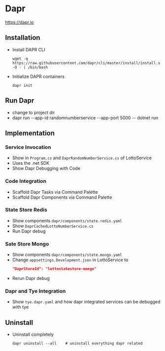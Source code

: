 # Dapr

<https://dapr.io>

## Installation

-  Install DAPR CLI
    ```
    wget -q https://raw.githubusercontent.com/dapr/cli/master/install/install.sh -O - | /bin/bash
    ```
- Initialize DAPR containers
    ```
    dapr init
    ```

## Run Dapr

- change to project dir
- dapr run --app-id randomnumberservice --app-port 5000 -- dotnet run

## Implementation

### Service Invocation

- Show in `Program.cs` and `DaprRandomNumberService.cs` of LottoService
- Uses the .net SDK
- Show Dapr Debugging with Code

### Code Integration

- Scaffold Dapr Tasks via Command Palette
- Scaffold Dapr Components via Command Palette

### State Store Redis

- Show components `dapr/components/state.redis.yaml`
- Show `DaprCachedLottoNumberService.cs` 
- Run Dapr debug

### Sate Store Mongo

- Show components `dapr/components/state.mongo.yaml`
- Change `appsettings.Development.json` in LottoService to
    ```json
    "DaprStoreId": "lottostatestore-mongo"
    ```
- Rerun Dapr debug

### Dapr and Tye Integration

- Show `tye.dapr.yaml` and how dapr integrated services can be debugged with tye

## Uninstall

- Uninstall completely
    ```
    dapr uninstall --all    # uninstall everything dapr related
    ```
